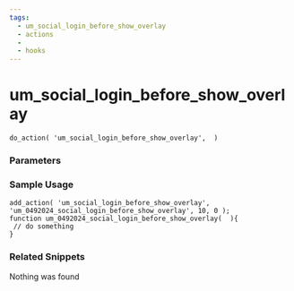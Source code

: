```yaml
---
tags: 
  - um_social_login_before_show_overlay
  - actions
  - 
  - hooks
---
```

# um\_social\_login\_before\_show\_overlay

``` php:no-line-numbers
do_action( 'um_social_login_before_show_overlay',  )
```
<div class='hook-sep'></div>

### Parameters

<div class='hook-sep'></div>



### Sample Usage

``` php:no-line-numbers
add_action( 'um_social_login_before_show_overlay', 'um_0492024_social_login_before_show_overlay', 10, 0 );
function um_0492024_social_login_before_show_overlay(  ){
 // do something
}
```
<div class='hook-sep'></div>



### Related Snippets

Nothing was found

